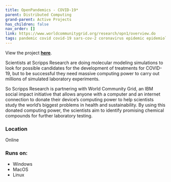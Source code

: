 ```yaml
---
title: OpenPandemics - COVID-19*
parent: Distributed Computing
grand-parent: Active Projects
has_children: false
nav_order: []
link: https://www.worldcommunitygrid.org/research/opn1/overview.do
tags: pandemic covid covid-19 sars-cov-2 coronavirus epidemic epidemiology science biology medical data modeling research simulations medicine
---
```


View the project [**here**](https://www.worldcommunitygrid.org/research/opn1/overview.do).

Scientists at Scripps Research are doing molecular modeling simulations to look for possible candidates for the development of treatments for COVID-19, but to be successful they need massive computing power to carry out millions of simulated laboratory experiments.

So Scripps Research is partnering with World Community Grid, an IBM social impact initiative that allows anyone with a computer and an internet connection to donate their device’s computing power to help scientists study the world’s biggest problems in health and sustainability. By using this donated computing power, the scientists aim to identify promising chemical compounds for further laboratory testing.

### Location
Online

### Runs on:
- Windows
- MacOS
- Linux
